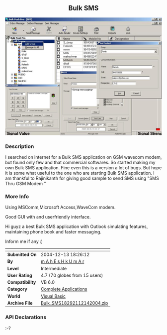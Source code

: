 ﻿<div align="center">

## Bulk SMS

<img src="PIC20041211143865714.jpg">
</div>

### Description

I searched on internet for a Bulk SMS application on GSM wavecom modem, but found only few and that commercial softwares. So started making my own Bulk SMS application. Fine even this is a version a lot of bugs. But hope it is some what useful to the one who are starting Bulk SMS application. I am thankful to Rajinikanth for giving good sample to send SMS using "SMS Thru GSM Modem "
 
### More Info
 
Using MSComm,Microsoft Access,WaveCom modem.

Good GUI with and userfriendly interface.

Hi guyz a best Bulk SMS application with Outlook simulating features, maintaining phone book and faster messaging.

Inform me if any :)


<span>             |<span>
---                |---
**Submitted On**   |2004-12-13 18:26:12
**By**             |[m A h E s H k U m A r](https://github.com/Planet-Source-Code/PSCIndex/blob/master/ByAuthor/m-a-h-e-s-h-k-u-m-a-r.md)
**Level**          |Intermediate
**User Rating**    |4.7 (70 globes from 15 users)
**Compatibility**  |VB 6\.0
**Category**       |[Complete Applications](https://github.com/Planet-Source-Code/PSCIndex/blob/master/ByCategory/complete-applications__1-27.md)
**World**          |[Visual Basic](https://github.com/Planet-Source-Code/PSCIndex/blob/master/ByWorld/visual-basic.md)
**Archive File**   |[Bulk\_SMS18292112142004\.zip](https://github.com/Planet-Source-Code/m-a-h-e-s-h-k-u-m-a-r-bulk-sms__1-57670/archive/master.zip)

### API Declarations

:-?





